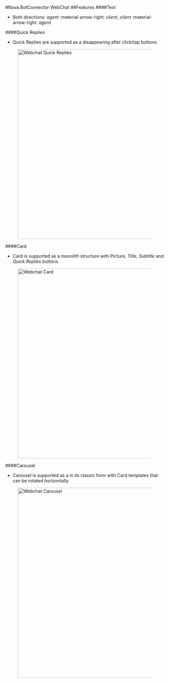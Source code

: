 #Nova.BotConnector WebChat
##Features
####Text
- Both directions: *agent* :material-arrow-right: *client*, *client* :material-arrow-right: *agent*

####Quick Replies
- Quick Replies are supported as a disappearing after click/tap buttons

<figure> <img src="/nova.docs/components/botconnector/examples/WebchatConnectorQuickReplies.png" title="Webchat Quick Replies" width="600" height"500"> </a> </figure>

####Card
- Card is supported as a monolith structure with Picture, *Title*, *Subtitle* and *Quick Replies* buttons

<figure> <img src="/nova.docs/components/botconnector/examples/WebchatConnectorCard.png" title="Webchat Card" width="600" height"500"> </a> </figure>

####Carousel
- Carousel is supported as a in its classic form with Card templates that can be rotated horizontally

<figure> <img src="/nova.docs/components/botconnector/examples/WebchatConnectorCarousel.png" title="Webchat Carousel" width="600" height"500"> </a> </figure>